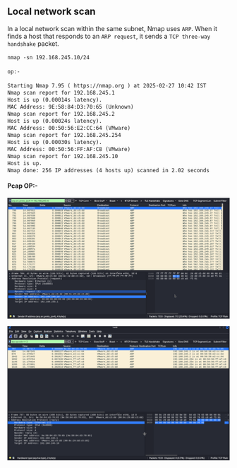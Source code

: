 ## Local network scan

In a local network scan within the same subnet, Nmap uses `ARP`. When it finds a host that responds to an `ARP request`, it sends a `TCP three-way handshake` packet.

```
nmap -sn 192.168.245.10/24 

op:-

Starting Nmap 7.95 ( https://nmap.org ) at 2025-02-27 10:42 IST
Nmap scan report for 192.168.245.1
Host is up (0.00014s latency).
MAC Address: 9E:58:84:D3:70:65 (Unknown)
Nmap scan report for 192.168.245.2
Host is up (0.00024s latency).
MAC Address: 00:50:56:E2:CC:64 (VMware)
Nmap scan report for 192.168.245.254
Host is up (0.00030s latency).
MAC Address: 00:50:56:FF:AF:C8 (VMware)
Nmap scan report for 192.168.245.10
Host is up.
Nmap done: 256 IP addresses (4 hosts up) scanned in 2.02 seconds
```

#### Pcap OP:-

![Diagram](https://github.com/Diptiranjan9/Nmap-Notes/blob/main/pcap/Screenshot%202025-02-27%20at%2010.44.33%20AM.png)

![Diagram](https://github.com/Diptiranjan9/Nmap-Notes/blob/main/pcap/Screenshot%202025-02-27%20at%2010.46.45%20AM.png)
